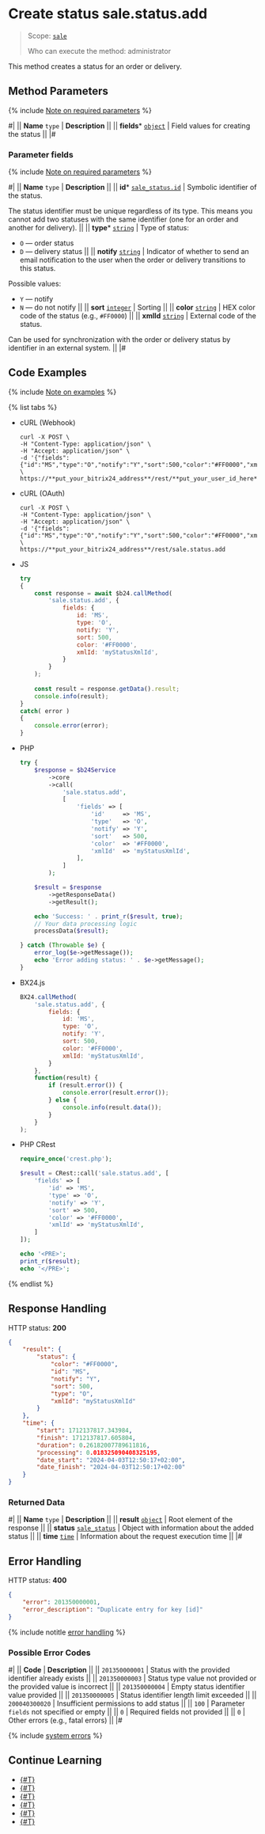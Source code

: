 # Create status sale.status.add

> Scope: [`sale`](../../scopes/permissions.md)
>
> Who can execute the method: administrator

This method creates a status for an order or delivery.

## Method Parameters

{% include [Note on required parameters](../../../_includes/required.md) %}

#|
|| **Name**
`type` | **Description** ||
|| **fields***
[`object`](../../data-types.md) | Field values for creating the status ||
|#

### Parameter fields

{% include [Note on required parameters](../../../_includes/required.md) %}

#|
|| **Name**
`type` | **Description** ||
|| **id***
[`sale_status.id`](../data-types.md) | Symbolic identifier of the status.

The status identifier must be unique regardless of its type. This means you cannot add two statuses with the same identifier (one for an order and another for delivery).
||
|| **type***
[`string`](../../data-types.md) | Type of status:
- `O` — order status
- `D` — delivery status ||
|| **notify**
[`string`](../../data-types.md) | Indicator of whether to send an email notification to the user when the order or delivery transitions to this status.

Possible values:
- `Y` — notify
- `N` — do not notify
 ||
|| **sort**
[`integer`](../../data-types.md) | Sorting ||
|| **color**
[`string`](../../data-types.md) | HEX color code of the status (e.g., `#FF0000`) ||
|| **xmlId**
[`string`](../../data-types.md) | External code of the status.

Can be used for synchronization with the order or delivery status by identifier in an external system.
||
|#

## Code Examples

{% include [Note on examples](../../../_includes/examples.md) %}

{% list tabs %}

- cURL (Webhook)

    ```http
    curl -X POST \
    -H "Content-Type: application/json" \
    -H "Accept: application/json" \
    -d '{"fields":{"id":"MS","type":"O","notify":"Y","sort":500,"color":"#FF0000","xmlId":"myStatusXmlId"}}' \
    https://**put_your_bitrix24_address**/rest/**put_your_user_id_here**/**put_your_webhook_here**/sale.status.add
    ```

- cURL (OAuth)

    ```http
    curl -X POST \
    -H "Content-Type: application/json" \
    -H "Accept: application/json" \
    -d '{"fields":{"id":"MS","type":"O","notify":"Y","sort":500,"color":"#FF0000","xmlId":"myStatusXmlId"},"auth":"**put_access_token_here**"}' \
    https://**put_your_bitrix24_address**/rest/sale.status.add
    ```

- JS

    ```js
    try
    {
    	const response = await $b24.callMethod(
    		'sale.status.add', {
    			fields: {
    				id: 'MS',
    				type: 'O',
    				notify: 'Y',
    				sort: 500,
    				color: '#FF0000',
    				xmlId: 'myStatusXmlId',
    			}
    		}
    	);
    	
    	const result = response.getData().result;
    	console.info(result);
    }
    catch( error )
    {
    	console.error(error);
    }
    ```

- PHP

    ```php
    try {
        $response = $b24Service
            ->core
            ->call(
                'sale.status.add',
                [
                    'fields' => [
                        'id'     => 'MS',
                        'type'   => 'O',
                        'notify' => 'Y',
                        'sort'   => 500,
                        'color'  => '#FF0000',
                        'xmlId'  => 'myStatusXmlId',
                    ],
                ]
            );
    
        $result = $response
            ->getResponseData()
            ->getResult();
    
        echo 'Success: ' . print_r($result, true);
        // Your data processing logic
        processData($result);
    
    } catch (Throwable $e) {
        error_log($e->getMessage());
        echo 'Error adding status: ' . $e->getMessage();
    }
    ```

- BX24.js

    ```js
    BX24.callMethod(
        'sale.status.add', {
            fields: {
                id: 'MS',
                type: 'O',
                notify: 'Y',
                sort: 500,
                color: '#FF0000',
                xmlId: 'myStatusXmlId',
            }
        },
        function(result) {
            if (result.error()) {
                console.error(result.error());
            } else {
                console.info(result.data());
            }
        }
    );
    ```

- PHP CRest

    ```php
    require_once('crest.php');

    $result = CRest::call('sale.status.add', [
        'fields' => [
            'id' => 'MS',
            'type' => 'O',
            'notify' => 'Y',
            'sort' => 500,
            'color' => '#FF0000',
            'xmlId' => 'myStatusXmlId',
        ]
    ]);

    echo '<PRE>';
    print_r($result);
    echo '</PRE>';
    ```

{% endlist %}

## Response Handling

HTTP status: **200**

```json
{
    "result": {
        "status": {
            "color": "#FF0000",
            "id": "MS",
            "notify": "Y",
            "sort": 500,
            "type": "O",
            "xmlId": "myStatusXmlId"
        }
    },
    "time": {
        "start": 1712137817.343984,
        "finish": 1712137817.605804,
        "duration": 0.26182007789611816,
        "processing": 0.018325090408325195,
        "date_start": "2024-04-03T12:50:17+02:00",
        "date_finish": "2024-04-03T12:50:17+02:00"
    }
}
```

### Returned Data

#|
|| **Name**
`type` | **Description** ||
|| **result**
[`object`](../../data-types.md) | Root element of the response ||
|| **status**
[`sale_status`](../data-types.md) | Object with information about the added status ||
|| **time**
[`time`](../../data-types.md) | Information about the request execution time ||
|#

## Error Handling

HTTP status: **400**

```json
{
    "error": 201350000001,
    "error_description": "Duplicate entry for key [id]"
}
```

{% include notitle [error handling](../../../_includes/error-info.md) %}

### Possible Error Codes

#|
|| **Code** | **Description** ||
|| `201350000001` | Status with the provided identifier already exists ||
|| `201350000003` | Status type value not provided or the provided value is incorrect ||
|| `201350000004` | Empty status identifier value provided ||
|| `201350000005` | Status identifier length limit exceeded ||
|| `200040300020` | Insufficient permissions to add status ||
|| `100` | Parameter `fields` not specified or empty ||
|| `0` | Required fields not provided ||
|| `0` | Other errors (e.g., fatal errors) ||
|#

{% include [system errors](../../../_includes/system-errors.md) %}

## Continue Learning

- [{#T}](./index.md)
- [{#T}](./sale-status-update.md)
- [{#T}](./sale-status-get.md)
- [{#T}](./sale-status-list.md)
- [{#T}](./sale-status-delete.md)
- [{#T}](./sale-status-get-fields.md)